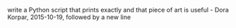 write a Python script that prints exactly and that piece of art is useful - Dora Korpar, 2015-10-19, followed by a new line
